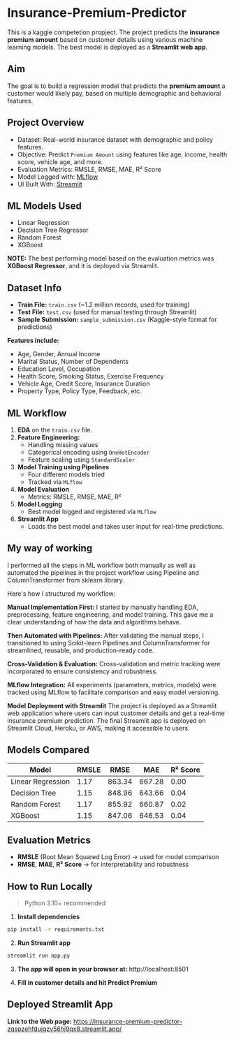 # Insurance-Premium-Predictor

This is a kaggle competetion propject. The project predicts the **insurance premium amount** based on customer details using various machine learning models. The best model is deployed as a **Streamlit web app**. 

## Aim

The goal is to build a regression model that predicts the **premium amount** a customer would likely pay, based on multiple demographic and behavioral features.

## Project Overview

- Dataset: Real-world insurance dataset with demographic and policy features.
- Objective: Predict `Premium Amount` using features like age, income, health score, vehicle age, and more.
- Evaluation Metrics: RMSLE, RMSE, MAE, R² Score
- Model Logged with: [MLflow](https://mlflow.org/)
- UI Built With: [Streamlit](https://streamlit.io/)

## ML Models Used

- Linear Regression
- Decision Tree Regressor  
- Random Forest
- XGBoost 

**NOTE:** The best performing model based on the evaluation metrics was **XGBoost Regressor**, and it is deployed via Streamlit.

## Dataset Info

- **Train File:** `train.csv` (~1.2 million records, used for training)
- **Test File:** `test.csv` (used for manual testing through Streamlit)
- **Sample Submission:** `sample_submission.csv` (Kaggle-style format for predictions)

**Features include:**

- Age, Gender, Annual Income
- Marital Status, Number of Dependents
- Education Level, Occupation
- Health Score, Smoking Status, Exercise Frequency
- Vehicle Age, Credit Score, Insurance Duration
- Property Type, Policy Type, Feedback, etc.

## ML Workflow

1. **EDA** on the `train.csv` file.
2. **Feature Engineering:**
   - Handling missing values
   - Categorical encoding using `OneHotEncoder`
   - Feature scaling using `StandardScaler`
3. **Model Training using Pipelines**
   - Four different models tried
   - Tracked via `MLflow`
4. **Model Evaluation**
   - Metrics: RMSLE, RMSE, MAE, R²
5. **Model Logging**
   - Best model logged and registered via `MLflow`
6. **Streamlit App**
   - Loads the best model and takes user input for real-time predictions.
  
## My way of working

I performed all the steps in ML workflow both manually as well as automated the pipelines in the project workflow using Pipeline and ColumnTransformer from sklearn library. 

Here's how I structured my workflow:

**Manual Implementation First:**
I started by manually handling EDA, preprocessing, feature engineering, and model training. This gave me a clear understanding of how the data and algorithms behave.

**Then Automated with Pipelines:**
After validating the manual steps, I transitioned to using Scikit-learn Pipelines and ColumnTransformer for streamlined, reusable, and production-ready code.

**Cross-Validation & Evaluation:**
Cross-validation and metric tracking were incorporated to ensure consistency and robustness.

**MLflow Integration:**
All experiments (parameters, metrics, models) were tracked using MLflow to facilitate comparison and easy model versioning.

**Model Deployment with Streamlit**
The project is deployed as a Streamlit web application where users can input customer details and get a real-time insurance premium prediction. The final Streamlit app is deployed on Streamlit Cloud, Heroku, or AWS, making it accessible to users.

## Models Compared

| Model             | RMSLE | RMSE  | MAE   | R² Score |
|-------------------|-------|-------|-------|----------|
| Linear Regression | 1.17  | 863.34| 667.28| 0.00     |
| Decision Tree     | 1.15  | 848.96| 643.66| 0.04     |
| Random Forest     | 1.17  | 855.92| 660.87| 0.02     |
| XGBoost           | 1.15  | 847.06| 646.53| 0.04     |   

## Evaluation Metrics

- **RMSLE** (Root Mean Squared Log Error) → used for model comparison
- **RMSE**, **MAE**, **R² Score** → for interpretability and robustness

## How to Run Locally

> Python 3.10+ recommended

1. **Install dependencies**

```bash
pip install -r requirements.txt
```
2. **Run Streamlit app**

```bash
streamlit run app.py
 ```

3. **The app will open in your browser at:** http://localhost:8501

4. **Fill in customer details and hit Predict Premium**

## Deployed Streamlit App

**Link to the Web page:** https://insurance-premium-predictor-zqspzehfdujgzv56hj9qx8.streamlit.app/


